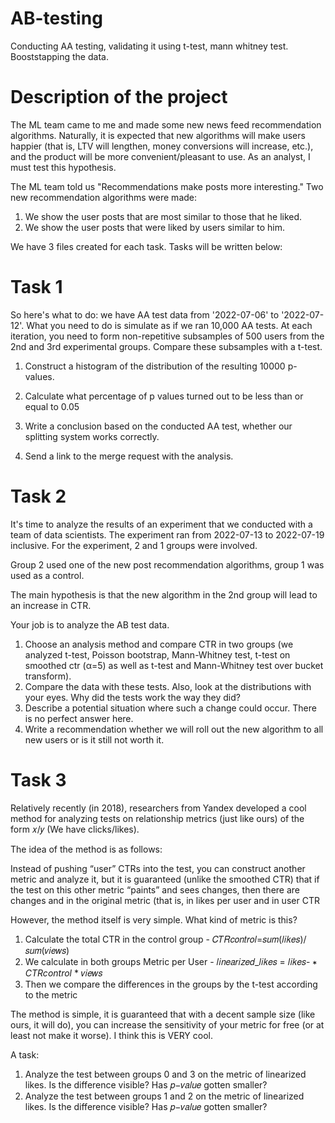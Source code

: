# AB-testing
Conducting AA testing, validating it using t-test, mann whitney test. Booststapping the data. 

<h1> Description of the project </h1>

The ML team came to me and made some new news feed recommendation algorithms. Naturally, it is expected that new algorithms will make users happier (that is, LTV will lengthen, money conversions will increase, etc.), and the product will be more convenient/pleasant to use. As an analyst, I must test this hypothesis.

The ML team told us "Recommendations make posts more interesting." Two new recommendation algorithms were made:

1) We show the user posts that are most similar to those that he liked.
2) We show the user posts that were liked by users similar to him.

We have 3 files created for each task. Tasks will be written below:

<h1> Task 1 </h1> 

So here's what to do: we have AA test data from '2022-07-06' to '2022-07-12'. What you need to do is simulate as if we ran 10,000 AA tests. At each iteration, you need to form non-repetitive subsamples of 500 users from the 2nd and 3rd experimental groups. Compare these subsamples with a t-test.

1. Construct a histogram of the distribution of the resulting 10000 p-values.

2. Calculate what percentage of p values turned out to be less than or equal to 0.05

3. Write a conclusion based on the conducted AA test, whether our splitting system works correctly.

4. Send a link to the merge request with the analysis.

<h1> Task 2 </h1> 

It's time to analyze the results of an experiment that we conducted with a team of data scientists. The experiment ran from 2022-07-13 to 2022-07-19 inclusive. For the experiment, 2 and 1 groups were involved.

Group 2 used one of the new post recommendation algorithms, group 1 was used as a control.

The main hypothesis is that the new algorithm in the 2nd group will lead to an increase in CTR.

Your job is to analyze the AB test data.

1. Choose an analysis method and compare CTR in two groups (we analyzed t-test, Poisson bootstrap, Mann-Whitney test, t-test on smoothed ctr (α=5) as well as t-test and Mann-Whitney test over bucket transform).
2. Compare the data with these tests. Also, look at the distributions with your eyes. Why did the tests work the way they did?
3. Describe a potential situation where such a change could occur. There is no perfect answer here.
4. Write a recommendation whether we will roll out the new algorithm to all new users or is it still not worth it.

<h1> Task 3 </h1> 

Relatively recently (in 2018), researchers from Yandex developed a cool method for analyzing tests on relationship metrics (just like ours) of the form 𝑥/𝑦 (We have
clicks/likes).

The idea of the method is as follows:

Instead of pushing “user” CTRs into the test, you can construct another metric and analyze it, but it is guaranteed (unlike the smoothed CTR) that if the test on this other metric “paints” and sees changes, then there are changes and in the original metric (that is, in likes per user and in user CTR

However, the method itself is very simple. What kind of metric is this?

1. Calculate the total CTR in the control group - 𝐶𝑇𝑅𝑐𝑜𝑛𝑡𝑟𝑜𝑙=𝑠𝑢𝑚(𝑙𝑖𝑘𝑒𝑠)/𝑠𝑢𝑚(𝑣𝑖𝑒𝑤𝑠)
2. We calculate in both groups Metric per User - 𝑙𝑖𝑛𝑒𝑎𝑟𝑖𝑧𝑒𝑑_𝑙𝑖𝑘𝑒𝑠 = 𝑙𝑖𝑘𝑒𝑠- ∗ <i>CTRcontrol</i> * 𝑣𝑖𝑒𝑤𝑠
3. Then we compare the differences in the groups by the t-test according to the metric

The method is simple, it is guaranteed that with a decent sample size (like ours, it will do), you can increase the sensitivity of your metric for free (or at least not make it worse). I think this is VERY cool.

A task:

1. Analyze the test between groups 0 and 3 on the metric of linearized likes. Is the difference visible? Has 𝑝−𝑣𝑎𝑙𝑢𝑒 gotten smaller?
2. Analyze the test between groups 1 and 2 on the metric of linearized likes. Is the difference visible? Has 𝑝−𝑣𝑎𝑙𝑢𝑒 gotten smaller?



